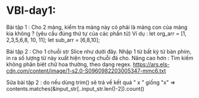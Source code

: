 # VBI-day1:

Bài tập 1 : Cho 2 mảng, kiểm tra mảng này có phải là mảng con của mảng kia không ? (yêu cầu đúng thứ tự của các phần tử)
Ví dụ : let org_arr = [1, 2,3,5,6,8, 10, 11];
            let sub_arr = [6,8,10];


Bài tập 2 : Cho 1 chuỗi str Slice như dưới đây. Nhập 1 từ bất kỳ từ bàn phím, in ra số lượng từ này xuất hiện trong chuỗi đã cho. 
Nâng cao hơn : Tìm kiếm không phân biêt chữ hoa thường, theo dạng regex.
https://ars.els-cdn.com/content/image/1-s2.0-S0960982203005347-mmc6.txt


Sửa bài tập 2 : do nếu dùng trim() sẽ trả về kết quá " x " giống "x" => contents.matches(&input_str[..input_str.len()-2]).count()
